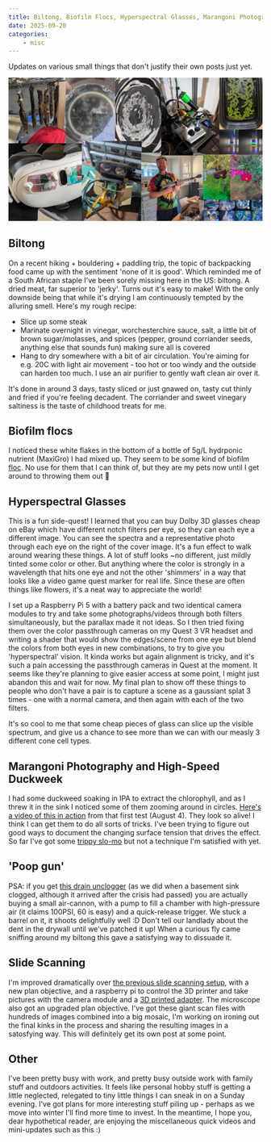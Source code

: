 ```yaml
---
title: Biltong, Biofilm Flocs, Hyperspectral Glasses, Marangoni Photography, Poop Guns, Slide Scanning and Speedy Duckweed (Misc Updates)
date: 2025-09-20
categories: 
    - misc
---
```


Updates on various small things that don't justify their own posts just yet.

![](thumbnails/miscu.jpg)

## Biltong

On a recent hiking + bouldering + paddling trip, the topic of backpacking food came up with the sentiment 'none of it is good'. Which reminded me of a South African staple I've been sorely missing here in the US: biltong. A dried meat, far superior to 'jerky'. Turns out it's easy to make! With the only downside being that while it's drying I am continuously tempted by the alluring smell. Here's my rough recipe:

- Slice up some steak
- Marinate overnight in vinegar, worchesterchire sauce, salt, a little bit of brown sugar/molasses, and spices (pepper, ground corriander seeds, anything else that sounds fun) making sure all is covered
- Hang to dry somewhere with a bit of air circulation. You're aiming for e.g. 20C with light air movement - too hot or too windy and the outside can harden too much. I use an air purifier to gently waft clean air over it. 

It's done in around 3 days, tasty sliced or just gnawed on, tasty cut thinly and fried if you're feeling decadent. The corriander and sweet vinegary saltiness is the taste of childhood treats for me.

## Biofilm flocs

I noticed these white flakes in the bottom of a bottle of 5g/L hydrponic nutrient (MaxiGro) I had mixed up. They seem to be some kind of biofilm [floc](https://en.wikipedia.org/wiki/Floc_(biofilm)). No use for them that I can think of, but they are my pets now until I get around to throwing them out :shrug:

## Hyperspectral Glasses

This is a fun side-quest! I learned that you can buy Dolby 3D glasses cheap on eBay which have different notch filters per eye, so they can each eye a different image. You can see the spectra and a representative photo through each eye on the right of the cover image. It's a fun effect to walk around wearing these things. A lot of stuff looks ~no different, just mildly tinted some color or other. But anything where the color is strongly in a wavelength that hits one eye and not the other 'shimmers' in a way that looks like a video game quest marker for real life. Since these are often things like flowers, it's a neat way to appreciate the world!

I set up a Raspberry Pi 5 with a battery pack and two identical camera modules to try and take some photographs/videos through both filters simultaneously, but the parallax made it not ideas. So I then tried fixing them over the color passthrough cameras on my Quest 3 VR headset and writing a shader that would show the edges/scene from one eye but blend the colors from both eyes in new combinations, to try to give you 'hyperspectral' vision. It kinda works but again alignment is tricky, and it's such a pain accessing the passthrough cameras in Quest at the moment. It seems like they're planning to give easier access at some point, I might just abandon this and wait for now. My final plan to show off these things to people who don't have a pair is to capture a scene as a gaussiant splat 3 times - one with a normal camera, and then again with each of the two filters. 

It's so cool to me that some cheap pieces of glass can slice up the visible spectrum, and give us a chance to see more than we can with our measly 3 different cone cell types.

## Marangoni Photography and High-Speed Duckweek

I had some duckweed soaking in IPA to extract the chlorophyll, and as I threw it in the sink I noticed some of them zooming around in circles. [Here's a video of this in action](https://x.com/johnowhitaker/status/1952498896875479228) from that first test (August 4). They look so alive! I think I can get them to do all sorts of tricks. I've been trying to figure out good ways to document the changing surface tension that drives the effect. So far I've got some [trippy slo-mo](https://x.com/johnowhitaker/status/1966670705199903135) but not a technique I'm satisfied with yet. 

## 'Poop gun'

PSA: if you get [this drain unclogger](https://www.amazon.com/dp/B0F8BHW5YN?ref=ppx_yo2ov_dt_b_fed_asin_title&th=1) (as we did when a basement sink clogged, although it arrived after the crisis had passed) you are actually buying a small air-cannon, with a pump to fill a chamber with high-pressure air (it claims 100PSI, 60 is easy) and a quick-release trigger. We stuck a barrel on it, it shoots delightfully well :D Don't tell our landlady about the dent in the drywall until we've patched it up! When a curious fly came sniffing around my biltong this gave a satisfying way to dissuade it.

## Slide Scanning

I'm improved dramatically over [the previous slide scanning setup](https://johnowhitaker.dev/mini-hw-projects/scan_microscope.html), with a new plan objective, and a raspberry pi to control the 3D printer and take pictures with the camera module and a [3D printed adapter](https://cad.onshape.com/documents/f0213fe7f0969bd58abd6976/w/b813f7b585f7d9ca72655df5/e/1cabd9e5c7051e7135563bc5?renderMode=0&uiState=68d2c11a4943005b72ff2c56). The microscope also got an upgraded plan objective. I've got these giant scan files with hundreds of images combined into a big mosaic, I'm working on ironing out the final kinks in the process and sharing the resulting images in a satosfying way. This will definitely get its own post at some point.

## Other

I've been pretty busy with work, and pretty busy outside work with family stuff and outdoors activities. It feels like personal hobby stuff is getting a little neglected, relegated to tiny little things I can sneak in on a Sunday evening. I've got plans for more interesting stuff piling up - perhaps as we move into winter I'll find more time to invest. In the meantime, I hope you, dear hypothetical reader, are enjoying the miscellaneous quick videos and mini-updates such as this :)